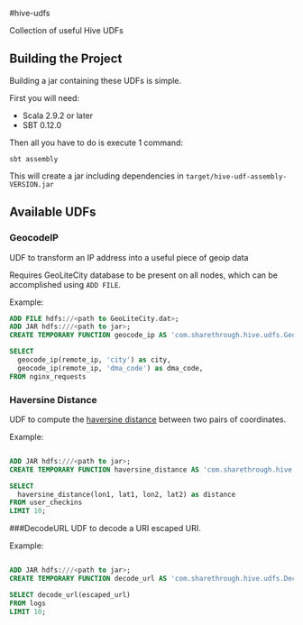 #hive-udfs

Collection of useful Hive UDFs

## Building the Project

Building a jar containing these UDFs is simple. 

First you will need:

* Scala 2.9.2 or later
* SBT 0.12.0 

Then all you have to do is execute 1 command:

```
sbt assembly
```

This will create a jar including dependencies in ```target/hive-udf-assembly-VERSION.jar```

## Available UDFs

### GeocodeIP
UDF to transform an IP address into a useful piece of geoip data

Requires GeoLiteCity database to be present on all nodes, which can be accomplished
using ```ADD FILE```.

Example:

```sql
ADD FILE hdfs://<path to GeoLiteCity.dat>;
ADD JAR hdfs:///<path to jar>;
CREATE TEMPORARY FUNCTION geocode_ip AS 'com.sharethrough.hive.udfs.GeocodeIP';

SELECT
  geocode_ip(remote_ip, 'city') as city,
  geocode_ip(remote_ip, 'dma_code') as dma_code,
FROM nginx_requests

```

### Haversine Distance

UDF to compute the [haversine distance](http://en.wikipedia.org/wiki/Haversine_formula) between
two pairs of coordinates.

Example:

```sql

ADD JAR hdfs:///<path to jar>;
CREATE TEMPORARY FUNCTION haversine_distance AS 'com.sharethrough.hive.udfs.HaversinceDistance';

SELECT 
  haversine_distance(lon1, lat1, lon2, lat2) as distance
FROM user_checkins
LIMIT 10;

```

###DecodeURL
UDF to decode a URI escaped URI. 

Example:

```sql

ADD JAR hdfs:///<path to jar>;
CREATE TEMPORARY FUNCTION decode_url AS 'com.sharethrough.hive.udfs.DecodeURL';

SELECT decode_url(escaped_url)
FROM logs
LIMIT 10;

```

